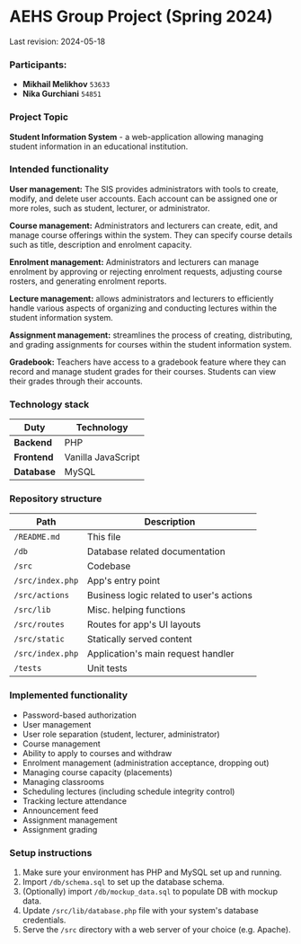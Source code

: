 # AEHS Group Project (Spring 2024)

Last revision: 2024-05-18

### Participants:

- **Mikhail Melikhov** ``53633``
- **Nika Gurchiani** ``54851``

### Project Topic

**Student Information System** - a web-application allowing managing student information in an educational institution.

### Intended functionality

**User management:** The SIS provides administrators with tools to create, modify, and delete user accounts. Each account can be assigned one or more roles, such as student, lecturer, or administrator.

**Course management:** Administrators and lecturers can create, edit, and manage course offerings within the system. They can specify course details such as title, description and enrolment capacity.

**Enrolment management:** Administrators and lecturers can manage enrolment by approving or rejecting enrolment requests, adjusting course rosters, and generating enrolment reports.

**Lecture management:** allows administrators and lecturers to efficiently handle various aspects of organizing and conducting lectures within the student information system.

**Assignment management:** streamlines the process of creating, distributing, and grading assignments for courses within the student information system.

**Gradebook:** Teachers have access to a gradebook feature where they can record and manage student grades for their courses. Students can view their grades through their accounts.

### Technology stack

| Duty | Technology |
| --- | --- |
| **Backend** | PHP |
| **Frontend** | Vanilla JavaScript |
| **Database** | MySQL |

### Repository structure

| Path | Description |
| --- | --- |
| ``/README.md`` | This file |
| ``/db`` | Database related documentation |
| ``/src`` | Codebase |
| ``/src/index.php`` | App's entry point |
| ``/src/actions`` | Business logic related to user's actions |
| ``/src/lib`` | Misc. helping functions |
| ``/src/routes`` | Routes for app's UI layouts |
| ``/src/static`` | Statically served content |
| ``/src/index.php`` | Application's main request handler |
| ``/tests`` | Unit tests |

### Implemented functionality

- Password-based authorization
- User management
- User role separation (student, lecturer, administrator)
- Course management
- Ability to apply to courses and withdraw
- Enrolment management (administration acceptance, dropping out)
- Managing course capacity (placements)
- Managing classrooms
- Scheduling lectures (including schedule integrity control)
- Tracking lecture attendance
- Announcement feed
- Assignment management
- Assignment grading

### Setup instructions

1. Make sure your environment has PHP and MySQL set up and running.
2. Import ``/db/schema.sql`` to set up the database schema.
3. (Optionally) import ``/db/mockup_data.sql`` to populate DB with mockup data.
4. Update ``/src/lib/database.php`` file with your system's database credentials.
5. Serve the ``/src`` directory with a web server of your choice (e.g. Apache).
